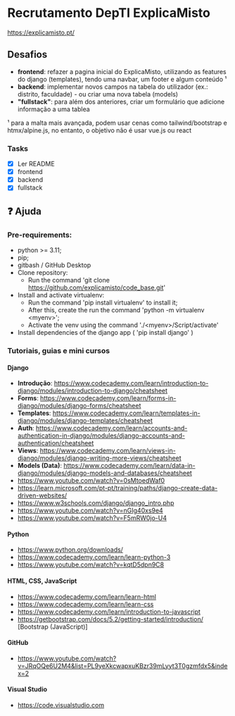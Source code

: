 # Recrutamento DepTI ExplicaMisto

https://explicamisto.pt/

## Desafios
- <strong>**frontend**</strong>: refazer a pagina inicial do ExplicaMisto, utilizando as features do django (templates), tendo uma navbar, um footer e algum conteúdo ¹
- <strong>**backend**</strong>: implementar novos campos na tabela do utilizador (ex.: distrito, faculdade) - ou criar uma nova tabela (models)
- <strong>**"fullstack"**</strong>: para além dos anteriores, criar um formulário que adicione informação a uma tablea

¹ para a malta mais avançada, podem usar cenas como tailwind/bootstrap 
e htmx/alpine.js, no entanto, o objetivo não é usar vue.js ou react

### Tasks
- [x] Ler README
- [x] frontend
- [x] backend
- [x] fullstack

## &#10067; Ajuda
### Pre-requirements:
- python >= 3.11;
- pip;
- gitbash / GitHub Desktop
- Clone repository:
    - Run the command 'git clone https://github.com/explicamisto/code_base.git'
- Install and activate virtualenv:
    - Run the command 'pip install virtualenv' to install it;
    - After this, create the run the command 'python -m virtualenv \<myenv\>';
    - Activate the venv using the command './\<myenv\>/Script/activate'
- Install dependencies of the django app ( 'pip install django' )

### Tutoriais, guias e mini cursos

#### Django
- <strong>**Introdução**</strong>: https://www.codecademy.com/learn/introduction-to-django/modules/introduction-to-django/cheatsheet
- <strong>**Forms**</strong>: https://www.codecademy.com/learn/forms-in-django/modules/django-forms/cheatsheet
- <strong>**Templates**</strong>: https://www.codecademy.com/learn/templates-in-django/modules/django-templates/cheatsheet
- <strong>**Auth**</strong>: https://www.codecademy.com/learn/accounts-and-authentication-in-django/modules/django-accounts-and-authentication/cheatsheet
- <strong>**Views**</strong>: https://www.codecademy.com/learn/views-in-django/modules/django-writing-more-views/cheatsheet
- <strong>**Models (Data)**</strong>: https://www.codecademy.com/learn/data-in-django/modules/django-models-and-databases/cheatsheet
- https://www.youtube.com/watch?v=0sMtoedWaf0
- https://learn.microsoft.com/pt-pt/training/paths/django-create-data-driven-websites/
- https://www.w3schools.com/django/django_intro.php
- https://www.youtube.com/watch?v=nGIg40xs9e4
- https://www.youtube.com/watch?v=F5mRW0jo-U4

#### Python
- https://www.python.org/downloads/
- https://www.codecademy.com/learn/learn-python-3
- https://www.youtube.com/watch?v=kqtD5dpn9C8

#### HTML, CSS, JavaScript
- https://www.codecademy.com/learn/learn-html
- https://www.codecademy.com/learn/learn-css
- https://www.codecademy.com/learn/introduction-to-javascript
- https://getbootstrap.com/docs/5.2/getting-started/introduction/ [Bootstrap (JavaScript)]

#### GitHub
- https://www.youtube.com/watch?v=JRqOQe6U2M4&list=PL9yeXkcwapxuKBzr39mLyyt3T0gzmfdx5&index=2

#### Visual Studio
- https://code.visualstudio.com


